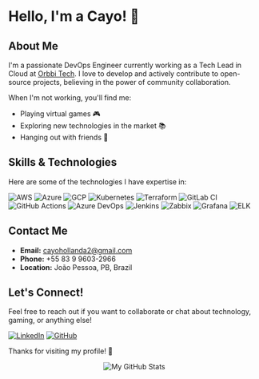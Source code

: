 # Hello, I'm a Cayo! 👋

## About Me
I'm a passionate DevOps Engineer currently working as a Tech Lead in Cloud at [Orbbi Tech](https://orbbi.tech). I love to develop and actively contribute to open-source projects, believing in the power of community collaboration.

When I'm not working, you'll find me:
- Playing virtual games 🎮
- Exploring new technologies in the market 📚
- Hanging out with friends 🍻

## Skills & Technologies
Here are some of the technologies I have expertise in:

![AWS](https://img.shields.io/badge/AWS-232F3E?style=flat&logo=amazonaws&logoColor=white)
![Azure](https://img.shields.io/badge/Azure-0078D4?style=flat&logo=microsoftazure&logoColor=white)
![GCP](https://img.shields.io/badge/GCP-4285F4?style=flat&logo=googlecloud&logoColor=white)
![Kubernetes](https://img.shields.io/badge/Kubernetes-326CE5?style=flat&logo=kubernetes&logoColor=white)
![Terraform](https://img.shields.io/badge/Terraform-7B42BC?style=flat&logo=terraform&logoColor=white)
![GitLab CI](https://img.shields.io/badge/GitLab_CI-FCA121?style=flat&logo=gitlab&logoColor=white)
![GitHub Actions](https://img.shields.io/badge/GitHub_Actions-2088FF?style=flat&logo=githubactions&logoColor=white)
![Azure DevOps](https://img.shields.io/badge/Azure_DevOps-0078D4?style=flat&logo=azuredevops&logoColor=white)
![Jenkins](https://img.shields.io/badge/Jenkins-D24939?style=flat&logo=jenkins&logoColor=white)
![Zabbix](https://img.shields.io/badge/Zabbix-FF0000?style=flat&logo=zabbix&logoColor=white)
![Grafana](https://img.shields.io/badge/Grafana-F46800?style=flat&logo=grafana&logoColor=white)
![ELK](https://img.shields.io/badge/ELK-005571?style=flat&logo=elasticsearch&logoColor=white)

## Contact Me
- **Email:** [cayohollanda2@gmail.com](mailto:cayohollanda2@gmail.com)
- **Phone:** +55 83 9 9603-2966
- **Location:** João Pessoa, PB, Brazil

## Let's Connect!
Feel free to reach out if you want to collaborate or chat about technology, gaming, or anything else!

[![LinkedIn](https://img.shields.io/badge/LinkedIn-Profile-blue?style=flat&logo=linkedin)](https://www.linkedin.com/in/cayohollanda)
[![GitHub](https://img.shields.io/badge/GitHub-Profile-black?style=flat&logo=github)](https://github.com/cayohollanda)

Thanks for visiting my profile! 🚀

<!-- Visitor Count and GitHub Stats -->
<p align="center">
  <img src="https://github-readme-stats.vercel.app/api?username=cayohollanda&show_icons=true&theme=radical" alt="My GitHub Stats" />
</p>
